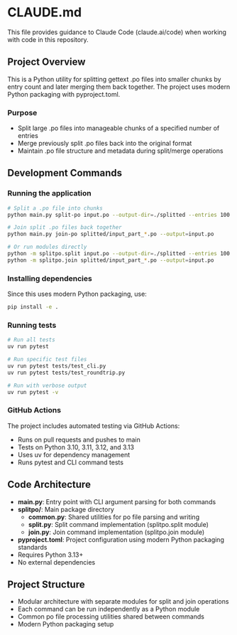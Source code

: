 # CLAUDE.md

This file provides guidance to Claude Code (claude.ai/code) when working with code in this repository.

## Project Overview

This is a Python utility for splitting gettext .po files into smaller chunks by entry count and later merging them back together. The project uses modern Python packaging with pyproject.toml.

### Purpose
- Split large .po files into manageable chunks of a specified number of entries
- Merge previously split .po files back into the original format
- Maintain .po file structure and metadata during split/merge operations

## Development Commands

### Running the application
```bash
# Split a .po file into chunks
python main.py split-po input.po --output-dir=./splitted --entries 100

# Join split .po files back together
python main.py join-po splitted/input_part_*.po --output=input.po

# Or run modules directly
python -m splitpo.split input.po --output-dir=./splitted --entries 100
python -m splitpo.join splitted/input_part_*.po --output=input.po
```

### Installing dependencies
Since this uses modern Python packaging, use:
```bash
pip install -e .
```

### Running tests
```bash
# Run all tests
uv run pytest

# Run specific test files
uv run pytest tests/test_cli.py
uv run pytest tests/test_roundtrip.py

# Run with verbose output
uv run pytest -v
```

### GitHub Actions
The project includes automated testing via GitHub Actions:
- Runs on pull requests and pushes to main
- Tests on Python 3.10, 3.11, 3.12, and 3.13
- Uses uv for dependency management
- Runs pytest and CLI command tests

## Code Architecture

- **main.py**: Entry point with CLI argument parsing for both commands
- **splitpo/**: Main package directory
  - **common.py**: Shared utilities for po file parsing and writing
  - **split.py**: Split command implementation (splitpo.split module)
  - **join.py**: Join command implementation (splitpo.join module)
- **pyproject.toml**: Project configuration using modern Python packaging standards
- Requires Python 3.13+
- No external dependencies

## Project Structure

- Modular architecture with separate modules for split and join operations
- Each command can be run independently as a Python module
- Common po file processing utilities shared between commands
- Modern Python packaging setup
